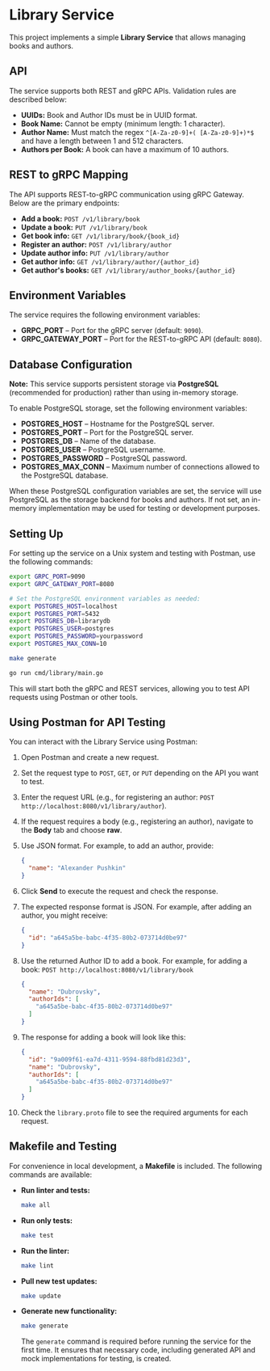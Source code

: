 # Library Service

This project implements a simple **Library Service** that allows managing books and authors.

## API

The service supports both REST and gRPC APIs. Validation rules are described below:

- **UUIDs:** Book and Author IDs must be in UUID format.
- **Book Name:** Cannot be empty (minimum length: 1 character).
- **Author Name:** Must match the regex `^[A-Za-z0-9]+( [A-Za-z0-9]+)*$` and have a length between 1 and 512 characters.
- **Authors per Book:** A book can have a maximum of 10 authors.

## REST to gRPC Mapping

The API supports REST-to-gRPC communication using gRPC Gateway. Below are the primary endpoints:

- **Add a book:** `POST /v1/library/book`
- **Update a book:** `PUT /v1/library/book`
- **Get book info:** `GET /v1/library/book/{book_id}`
- **Register an author:** `POST /v1/library/author`
- **Update author info:** `PUT /v1/library/author`
- **Get author info:** `GET /v1/library/author/{author_id}`
- **Get author's books:** `GET /v1/library/author_books/{author_id}`

## Environment Variables

The service requires the following environment variables:

- **GRPC_PORT** – Port for the gRPC server (default: `9090`).
- **GRPC_GATEWAY_PORT** – Port for the REST-to-gRPC API (default: `8080`).

## Database Configuration

**Note:** This service supports persistent storage via **PostgreSQL** (recommended for production) rather than using in-memory storage.

To enable PostgreSQL storage, set the following environment variables:

- **POSTGRES_HOST** – Hostname for the PostgreSQL server.
- **POSTGRES_PORT** – Port for the PostgreSQL server.
- **POSTGRES_DB** – Name of the database.
- **POSTGRES_USER** – PostgreSQL username.
- **POSTGRES_PASSWORD** – PostgreSQL password.
- **POSTGRES_MAX_CONN** – Maximum number of connections allowed to the PostgreSQL database.

When these PostgreSQL configuration variables are set, the service will use PostgreSQL as the storage backend for books and authors. If not set, an in-memory implementation may be used for testing or development purposes.

## Setting Up

For setting up the service on a Unix system and testing with Postman, use the following commands:

```sh
export GRPC_PORT=9090    
export GRPC_GATEWAY_PORT=8080

# Set the PostgreSQL environment variables as needed:
export POSTGRES_HOST=localhost
export POSTGRES_PORT=5432
export POSTGRES_DB=librarydb
export POSTGRES_USER=postgres
export POSTGRES_PASSWORD=yourpassword
export POSTGRES_MAX_CONN=10

make generate  

go run cmd/library/main.go
```

This will start both the gRPC and REST services, allowing you to test API requests using Postman or other tools.

## Using Postman for API Testing

You can interact with the Library Service using Postman:

1. Open Postman and create a new request.
2. Set the request type to `POST`, `GET`, or `PUT` depending on the API you want to test.
3. Enter the request URL (e.g., for registering an author: `POST http://localhost:8080/v1/library/author`).
4. If the request requires a body (e.g., registering an author), navigate to the **Body** tab and choose **raw**.
5. Use JSON format. For example, to add an author, provide:

   ```json
   {
     "name": "Alexander Pushkin"
   }
   ```

6. Click **Send** to execute the request and check the response.
7. The expected response format is JSON. For example, after adding an author, you might receive:

   ```json
   {
     "id": "a645a5be-babc-4f35-80b2-073714d0be97"
   }
   ```

8. Use the returned Author ID to add a book. For example, for adding a book: `POST http://localhost:8080/v1/library/book`

   ```json
   {
     "name": "Dubrovsky",
     "authorIds": [
       "a645a5be-babc-4f35-80b2-073714d0be97"
     ]
   }
   ```

9. The response for adding a book will look like this:

   ```json
   {
     "id": "9a009f61-ea7d-4311-9594-88fbd81d23d3",
     "name": "Dubrovsky",
     "authorIds": [
       "a645a5be-babc-4f35-80b2-073714d0be97"
     ]
   }
   ```

10. Check the `library.proto` file to see the required arguments for each request.

## Makefile and Testing

For convenience in local development, a **Makefile** is included. The following commands are available:

- **Run linter and tests:**
  ```sh
  make all
  ```
- **Run only tests:**
  ```sh
  make test
  ```
- **Run the linter:**
  ```sh
  make lint
  ```
- **Pull new test updates:**
  ```sh
  make update
  ```
- **Generate new functionality:**
  ```sh
  make generate
  ```
  The `generate` command is required before running the service for the first time. It ensures that necessary code, including generated API and mock implementations for testing, is created.
```
